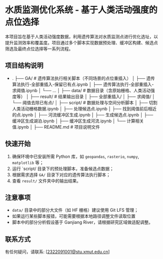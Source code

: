 # 水质监测优化系统 - 基于人类活动强度的点位选择

本项目旨在基于人类活动强度数据，利用遗传算法对水质监测点进行优化选址，以提升监测效率和覆盖度。项目通过多个脚本实现数据预处理、缓冲区构建、候选点筛选及最终点位选择等一系列流程。

## 项目结构说明
- .
  ├── GA/                         # 遗传算法执行相关脚本（不同场景的点位重插入）
  │   ├── 遗传算法执行-全部重插入-保留已有点.ipynb
  │   ├── 遗传算法执行-全部重插入-求阈值.ipynb
  │   └── ...
  │
  ├── data/                       # 数据目录（含原始栅格、人类活动强度等）
  │
  ├── result/                     # 结果输出目录
  │   ├── 全部重插入/
  │   ├── 求阈值/
  │   └── 阈值去除已有点/
  │
  ├── script/                     # 数据处理与空间分析脚本
  │   ├── 切割人类活动栅格数据.ipynb
  │   ├── 处理候选点.ipynb
  │   ├── 找到阈值前后相近的点.ipynb
  │   ├── 河流缓冲区生成.ipynb
  │   ├── 生成候选点.ipynb
  │   ├── 缓冲区生成湖泊.ipynb
  │   ├── 缓冲区生成河流.ipynb
  │   └── 计算相关值.ipynb
  │
  ├── README.md                   # 项目说明文件

## 快速开始
1. 确保环境中已安装所需 Python 库，如 `geopandas`, `rasterio`, `numpy`, `matplotlib` 等；
2. 运行 `script/ 目录下的预处理脚本，准备候选点数据；
3. 根据需求选择 `GA/` 目录下对应的遗传算法执行脚本；
4. 查看 `result/` 文件夹中的输出结果。

##  注意事项
- `data/` 目录中的部分大文件（如 HF 栅格）建议使用 Git LFS 管理；
- 如果运行某些脚本报错，可能需要根据本地路径调整文件读取位置
- 脚本中的部分分析假设基于 Ganjiang River，请根据研究区域做适配调整。

## 联系方式
有任何疑问，请联系: [2322091001@stu.xmut.edu.cn]
